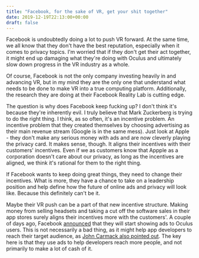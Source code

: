 ```yaml
---
title: "Facebook, for the sake of VR, get your shit together"
date: 2019-12-19T22:13:00+00:00
draft: false
---
```


Facebook is undoubtedly doing a lot to push VR forward. At the same time, we all know that they don't have the best reputation, especially when it comes to privacy topics. I'm worried that if they don't get their act together, it might end up damaging what they're doing with Oculus and ultimately slow down progress in the VR industry as a whole.

Of course, Facebook is not the only company investing heavily in and advancing VR, but in my mind they are the only one that understand what needs to be done to make VR into a true computing platform. Additionally, the research they are doing at their Facebook Reality Lab is cutting edge.

The question is why does Facebook keep fucking up? I don't think it's because they're inherently evil. I truly believe that Mark Zuckerberg is trying to do the right thing. I think, as so often, it's an incentive problem. An incentive problem that they created themselves by choosing advertising as their main revenue stream (Google is in the same mess). Just look at Apple - they don't make any serious money with ads and are now cleverly playing the privacy card. It makes sense, though. It aligns their incentives with their customers' incentives. Even if we as customers know that Appple as a corporation doesn't care about our privacy, as long as the incentives are aligned, we think it's rational for them to the right thing.

If Facebook wants to keep doing great things, they need to change their incentives. What is more, they have a chance to take on a leadership position and help define how the future of online ads and privacy will look like. Because this definitely can't be it.


Maybe their VR push can be a part of that new incentive structure. Making money from selling headsets and taking a cut off the software sales in their app stores surely aligns their incentives more with the customers'. A couple of days ago, Facebook [announced](https://www.oculus.com/blog/introducing-new-features-from-facebook-to-help-people-connect-in-vr-and-an-update-to-our-privacy-policy/) that they will start showing ads to Oculus users. This is not necessarily a bad thing, as it might help app developers to reach their target audience, as [John Carmack also pointed out](https://twitter.com/ID_AA_Carmack/status/1204938669603340295). The key here is that they use ads to help developers reach more people, and not primarily to make a lot of cash of it.
